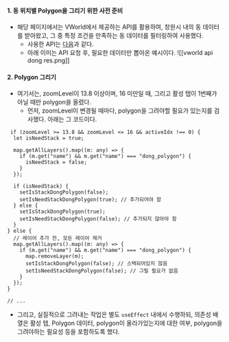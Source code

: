 #### 1. 동 위치별 Polygon을 그리기 위한 사전 준비

- 해당 페이지에서는 VWorld에서 제공하는 API를 활용하여, 창원시 내의 동 데이터를 받아왔고, 그 중 특정 조건을 만족하는 동 데이터를 필터링하여 사용했다.
	- 사용한 API는 [다음](https://www.vworld.kr/dev/v4dv_wmsguide2_s001.do)과 같다. 
	- 아래 이미는 API 요청 후, 필요한 데이터만 뽑아온 예시이다.
![[vworld api dong res.png]]


#### 2. Polygon 그리기

- 여기서는, zoomLevel이 13.8 이상이며, 16 미만일 때, 그리고 활성 탭이 1번째가 아닐 때만 polygon을 올렸다.
	- 먼저, zoomLevel이 변경될 때마다, polygon을 그려야할 필요가 있는지를 검사했다. 아래는 그 코드이다.
```tsx
 if (zoomLevel >= 13.8 && zoomLevel <= 16 && activeIdx !== 0) {
  let isNeedStack = true;

  map.getAllLayers().map((m: any) => {
	if (m.get("name") && m.get("name") === "dong_polygon") {
	  isNeedStack = false;
	}
  });

  if (isNeedStack) {
	setIsStackDongPolygon(false);
	setIsNeedStackDongPolygon(true); // 추가되어야 함
  } else {
	setIsStackDongPolygon(true);
	setIsNeedStackDongPolygon(false); // 추가되지 않아야 함
  }
} else {
  // 레이어 추가 전, 모든 레이어 제거
  map.getAllLayers().map((m: any) => {
	if (m.get("name") && m.get("name") === "dong_polygon") {
	  map.removeLayer(m);
	  setIsStackDongPolygon(false); // 스택되어있지 않음
	  setIsNeedStackDongPolygon(false); // 그릴 필요가 없음
	}
  });
}

// ...
```

- 그리고, 실질적으로 그려내는 작업은 별도 `useEffect` 내에서 수행하되, 의존성 배열은 활성 탭, Polygon 데이터,  polygon이 올라가있는지에 대한 여부, polygon을 그려야하는 필요성 등을 포함하도록 했다.

